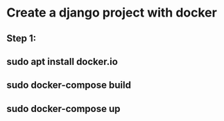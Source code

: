 # Create a django project with docker

## Step 1:

## sudo apt install docker.io

## sudo docker-compose build

## sudo docker-compose up

